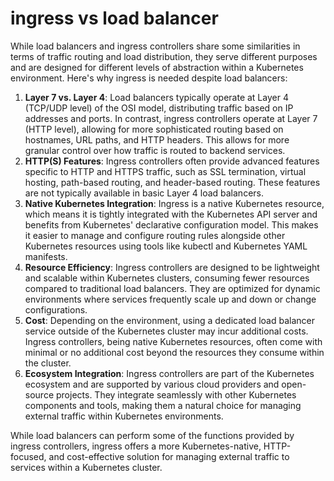# ingress vs load balancer

While load balancers and ingress controllers share some similarities in terms of traffic routing and load distribution, they serve different purposes and are designed for different levels of abstraction within a Kubernetes environment. Here's why ingress is needed despite load balancers:

1. **Layer 7 vs. Layer 4**: Load balancers typically operate at Layer 4 (TCP/UDP level) of the OSI model, distributing traffic based on IP addresses and ports. In contrast, ingress controllers operate at Layer 7 (HTTP level), allowing for more sophisticated routing based on hostnames, URL paths, and HTTP headers. This allows for more granular control over how traffic is routed to backend services.
2. **HTTP(S) Features**: Ingress controllers often provide advanced features specific to HTTP and HTTPS traffic, such as SSL termination, virtual hosting, path-based routing, and header-based routing. These features are not typically available in basic Layer 4 load balancers.
3. **Native Kubernetes Integration**: Ingress is a native Kubernetes resource, which means it is tightly integrated with the Kubernetes API server and benefits from Kubernetes' declarative configuration model. This makes it easier to manage and configure routing rules alongside other Kubernetes resources using tools like kubectl and Kubernetes YAML manifests.
4. **Resource Efficiency**: Ingress controllers are designed to be lightweight and scalable within Kubernetes clusters, consuming fewer resources compared to traditional load balancers. They are optimized for dynamic environments where services frequently scale up and down or change configurations.
5. **Cost**: Depending on the environment, using a dedicated load balancer service outside of the Kubernetes cluster may incur additional costs. Ingress controllers, being native Kubernetes resources, often come with minimal or no additional cost beyond the resources they consume within the cluster.
6. **Ecosystem Integration**: Ingress controllers are part of the Kubernetes ecosystem and are supported by various cloud providers and open-source projects. They integrate seamlessly with other Kubernetes components and tools, making them a natural choice for managing external traffic within Kubernetes environments.

While load balancers can perform some of the functions provided by ingress controllers, ingress offers a more Kubernetes-native, HTTP-focused, and cost-effective solution for managing external traffic to services within a Kubernetes cluster.
